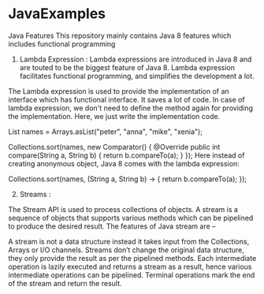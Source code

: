 # JavaExamples
Java Features
This repository mainly contains Java 8 features which includes functional programming

1. Lambda Expression : 
Lambda expressions are introduced in Java 8 and are touted to be the biggest feature of Java 8. Lambda expression facilitates functional programming, and simplifies the development a lot.

The Lambda expression is used to provide the implementation of an interface which has functional interface. It saves a lot of code. In case of lambda expression, we don't need to define the method again for providing the implementation. Here, we just write the implementation code.

List<String> names = Arrays.asList("peter", "anna", "mike", "xenia");

Collections.sort(names, new Comparator<String>() {
    @Override
    public int compare(String a, String b) {
        return b.compareTo(a);
    }
});
Here instead of creating anonymous object, Java 8 comes with the lambda expression:

Collections.sort(names, (String a, String b) -> {
    return b.compareTo(a);
});


2. Streams : 

The Stream API is used to process collections of objects. A stream is a sequence of objects that supports various methods which can be pipelined to produce the desired result.
The features of Java stream are –

A stream is not a data structure instead it takes input from the Collections, Arrays or I/O channels.
Streams don’t change the original data structure, they only provide the result as per the pipelined methods.
Each intermediate operation is lazily executed and returns a stream as a result, hence various intermediate operations can be pipelined. Terminal operations mark the end of the stream and return the result.
